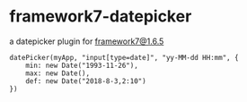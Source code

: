 # framework7-datepicker
a datepicker plugin for framework7@1.6.5
```
datePicker(myApp, "input[type=date]", "yy-MM-dd HH:mm", {
    min: new Date("1993-11-26"),
    max: new Date(),
    def: new Date("2018-8-3,2:10")
})
```
